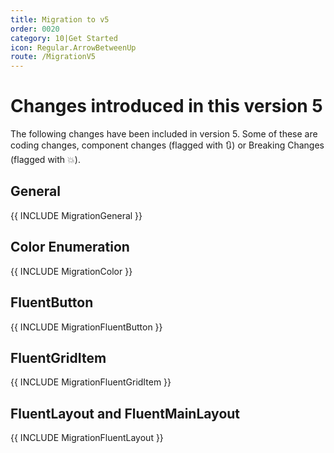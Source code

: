 ```yaml
---
title: Migration to v5
order: 0020
category: 10|Get Started
icon: Regular.ArrowBetweenUp
route: /MigrationV5
---
```


# Changes introduced in this version 5

The following changes have been included in version 5.
Some of these are coding changes,
component changes (flagged with 🔃) or Breaking Changes (flagged with 💥).

## General

{{ INCLUDE MigrationGeneral }}

## Color Enumeration

{{ INCLUDE MigrationColor }}

## FluentButton

{{ INCLUDE MigrationFluentButton }}

## FluentGridItem

{{ INCLUDE MigrationFluentGridItem }}

## FluentLayout and FluentMainLayout

{{ INCLUDE MigrationFluentLayout }}
